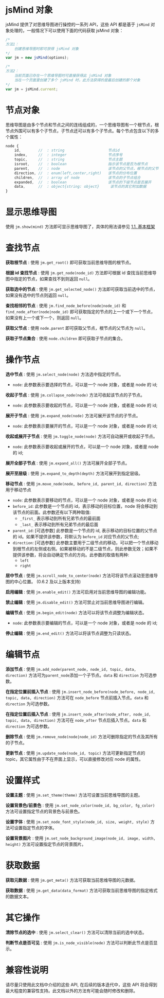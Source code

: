 jsMind 对象
===

jsMind 提供了对思维导图进行操控的一系列 API，这些 API 都是基于 `jsMind` 对象处理的，一般情况下可以使用下面的代码获取 jsMind 对象：

```javascript
/*
方法1：
    创建思维导图时即可获得 jsMind 对象
*/
var jm = new jsMind(options);

/*
方法2：
    当前页面已存在一个思维导图时可直接获得此 jsMind 对象
    当在一个页面里创建了多个 jsMind 时，此方法获得的是最后创建的那个对象
*/
var jm = jsMind.current;
```

节点对象
===

思维导图是由多个节点和节点之间的连线组成的，一个思维导图有一个根节点，根节点外围可以有多个子节点，子节点还可以有多个子节点。每个节点包含以下的多个属性：

```javascript
node {
    id,        //  : string                    节点id
    index,     //  : integer                   节点序号
    topic,     //  : string                    节点主题
    isroot,    //  : boolean                   指示该节点是否为根节点
    parent,    //  : node                      该节点的父节点，根节点的父节目为 null ，但请不要根据此属性判断该节点是否为根节点
    direction, //  : enum(left,center,right)   该节点的分布位置
    children,  //  : array of node             该节点的子节点组合
    expanded,  //  : boolean                   该节点的下级节点是否展开
    data,      //  : object{string: object}     该节点的其它附加数据
}
```

显示思维导图
===

使用 `jm.show(mind)` 方法即可显示思维导图了，具体的用法请参见 [1.1. 基本框架](1.usage.md)

查找节点
===

**获取根节点** : 使用 `jm.get_root()` 即可获取当前思维导图的根节点。

**根据 id 查找节点** : 使用 `jm.get_node(node_id)` 方法即可根据 id 查找当前思维导图中指定的节点，如果查找不到则返回 `null`。

**获取选中的节点** : 使用 `jm.get_selected_node()` 方法即可获取当前选中的节点，如果没有选中的节点则返回 `null`。

**查找相邻的节点** : 使用 `jm.find_node_before(node|node_id)` 和 `find_node_after(node|node_id)` 即可获取指定的节点的上一个或下一个节点，如果没有上一个或下一个，则返回 `null`。

**获取父节点** : 使用 `node.parent` 即可获取父节点，根节点的父节点为 `null`。

**获取子节点集合** : 使用 `node.children` 即可获取子节点的集合。

操作节点
===

**选中节点** : 使用 `jm.select_node(node)` 方法选中指定的节点。
- `node`: 此参数表示要选择的节点，可以是一个 node 对象，或者是 node 的 id;

**收起子节点** : 使用 `jm.collapse_node(node)` 方法可收起该节点的子节点。
- `node`: 此参数表示要收起的节点，可以是一个 node 对象，或者是 node 的 id;

**展开子节点** : 使用 `jm.expand_node(node)` 方法可展开该节点的子节点。
- `node`: 此参数表示要展开的节点，可以是一个 node 对象，或者是 node 的 id;

**收起或展开子节点** : 使用 `jm.toggle_node(node)` 方法可自动展开或收起子节点。
- `node`: 此参数表示要收起或展开的节点，可以是一个 node 对象，或者是 node 的 id;

**展开全部子节点** : 使用 `jm.expand_all()` 方法可展开全部子节点。

**展开至层级** : 使用 `jm.expand_to_depth(depth)` 方法可展开到指定层级。

**移动节点** : 使用 `jm.move_node(node, before_id, parent_id, direction)` 方法用于移动节点

- `node`: 此参数表示要移动的节点，可以是一个 node 对象，或者是 node 的 id;
- `before_id`: 此参数是一个节点的 id，表示移动的目标位置，node 将会移动到该节点的前面。此参数还有以下两种取值:
    - `_first_` 表示移动到所有兄弟节点的最前面
    - `_last_` 表示移动到所有兄弟节点的最后面
- `parent_id`: [可选参数] 此参数是一个节点的 id, 表示移动的目标位置的父节点的 id。如果不提供该参数，将默认为 `before_id` 对应节点的父节点;
- `direction`: [可选参数] 此参数主要用于二级节点的移动，可以把一个节点移动到根节点的左侧或右侧。如果被移动的不是二级节点，则此参数无效；如果不提供该参数，将会自动确定节点的方向。此参数的取值有两种:
    - `left`
    - `right`

**居中节点** : 使用 `jm.scroll_node_to_center(node)` 方法可将该节点滚动至思维导图的中心位置。 (0.6.2 及以上版本支持)

**启用编辑** : 使用 `jm.enable_edit()` 方法可启用对当前思维导图的编辑功能。

**禁止编辑** : 使用 `jm.disable_edit()` 方法可禁止对当前思维导图进行编辑。

**编辑节点** : 使用 `jm.begin_edit(node)` 方法可以将该节点调整为编辑状态。
- `node`: 此参数表示要编辑的节点，可以是一个 node 对象，或者是 node 的 id;

**停止编辑** : 使用 `jm.end_edit()` 方法可以将该节点调整为只读状态。

编辑节点
===

**添加节点** : 使用 `jm.add_node(parent_node, node_id, topic, data, direction)` 方法可为`parent_node`添加一个子节点。`data` 和 `direction` 为可选参数。

**在指定位置前插入节点** : 使用 `jm.insert_node_before(node_before, node_id, topic, data, direction)` 方法可在 `node_before` 节点前插入节点。`data` 和 `direction` 为可选参数。

**在指定位置后插入节点** : 使用 `jm.insert_node_after(node_after, node_id, topic, data, direction)` 方法可在 `node_after` 节点后插入节点。`data` 和 `direction` 为可选参数。

**删除节点** : 使用 `jm.remove_node(node|node_id)` 方法可删除指定的节点及其所有的子节点。

**更新节点** : 使用 `jm.update_node(node_id, topic)` 方法可更新指定节点的 topic，其它属性由于不在界面上显示，可以直接修改对应 node 的属性。

设置样式
===

**设置主题** : 使用 `jm.set_theme(theme)` 方法可设置当前思维导图的主题。

**设置背景色/前景色** : 使用 `jm.set_node_color(node_id, bg_color, fg_color)` 方法可设置指定节点的背景色与前景色。

**设置字体** : 使用 `jm.set_node_font_style(node_id, size, weight, style)` 方法可设置指定节点的字体。

**设置背景图片** : 使用 `jm.set_node_background_image(node_id, image, width, height)` 方法可设置指定节点的背景图片。

获取数据
===

**获取元数据** : 使用 `jm.get_meta()` 方法可获取当前思维导图的元数据。

**获取数据** : 使用 `jm.get_data(data_format)` 方法可获取当前思维导图的指定格式的数据文本。

其它操作
===

**清除节点的选中** : 使用 `jm.select_clear()` 方法可以清除当前的选中状态。

**判断节点是否可见** : 使用 `jm.is_node_visible(node)` 方法可以判断此节点是否显示。

兼容性说明
===

请尽量只使用此文档中介绍的这些 API, 在后续的版本迭代中，这些 API 将会得到最大程度的兼容性支持。此文档以外的方法有可能会随时修改和删除。
